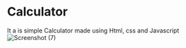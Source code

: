 # Calculator
It a is simple Calculator made using Html, css and Javascript
![Screenshot (7)](https://user-images.githubusercontent.com/63730038/132117890-e9da3fc9-d0fa-4829-a851-c50e5ccb658e.png)
